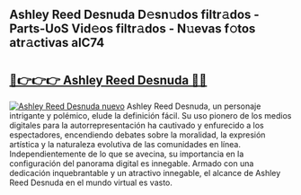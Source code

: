 ## Ashley Reed Desnuda D𝚎sn𝚞dos filtr𝚊dos - Parts-UoS Vid𝚎os filtr𝚊dos - N𝚞evas f𝚘tos atr𝚊ctivas alC74

# <h2><a href="http://mb19o05.tromn.icu/?c=Ashley+Reed+Desnuda">🔗👉👉👉 Ashley Reed Desnuda 🔗🔗</a></h2>

[![Ashley Reed Desnuda nuevo](https://i.imgur.com/pEAQMta.gif)](http://mb19o05.tromn.icu/?c=Ashley+Reed+Desnuda)
Ashley Reed Desnuda, un personaje intrigante y polémico, elude la definición fácil. Su uso pionero de los medios digitales para la autorrepresentación ha cautivado y enfurecido a los espectadores, encendiendo debates sobre la moralidad, la expresión artística y la naturaleza evolutiva de las comunidades en línea. Independientemente de lo que se avecina, su importancia en la configuración del panorama digital es innegable. Armado con una dedicación inquebrantable y un atractivo innegable, el alcance de Ashley Reed Desnuda en el mundo virtual es vasto.
